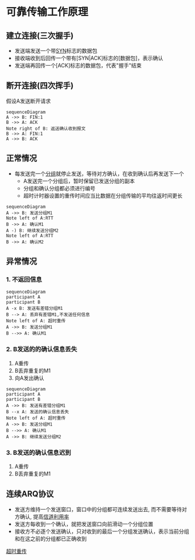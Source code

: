 # 可靠传输工作原理

## 建立连接(三次握手)

- 发送端发送一个带[SYN](TCP报文头部结构.md#SYN)标志的数据包
- 接收端收到后回传一个带有[SYN|ACK]标志的[数据包]，表示确认
- 发送端再回传一个[ACK]标志的数据包，代表"握手"结束

## 断开连接(四次挥手)

假设A发送断开请求

```mermaid
sequenceDiagram
A ->> B: FIN:1
B ->> A: ACK
Note right of B: 返送确认收到报文
B ->> A: FIN:1
A ->> B: ACK
```

## 正常情况

- 每发送完一个[分组](分组.md)就停止发送，等待对方确认，在收到确认后再发送下一个
  - A发送完一个分组后，暂时保留已发送分组的副本
  - 分组和确认分组都必须进行编号
  - 超时计时器设置的重传时间应当比数据在分组传输的平均往返时间更长

```mermaid
sequenceDiagram
A ->> B: 发送分组M1
Note left of A:RTT 
B ->> A: 确认M1
A -) B: 继续发送分组M2
Note left of A:RTT 
B ->> A: 确认M2
```

## 异常情况

### 1. 不返回信息

```mermaid
sequenceDiagram
participant A 
participant B
A -x B: 发送有差错分组M1
B --> A: 丢弃有差错M1,不发送任何信息
Note left of A: 超时重传
A ->> B: 发送分组M1
B -->> A: 确认M1
```

### 2. B发送的的确认信息丢失

1. A重传
2. B丢弃重复的M1
3. 向A发出确认

```mermaid
sequenceDiagram
participant A 
participant B
A ->> B: 发送有差错分组M1
B --x A: 发送的确认信息丢失
Note left of A: 超时重传
A ->> B: 发送分组M1
B -->> A: 确认M1
A ->> B: 继续发送分组M2
```

### 3. B发送的确认信息迟到 

1. A重传
2. B丢弃重复的M1

## 连续ARQ协议

- 发送方维持一个发送窗口，窗口中的分组都可连续发送出去, 而不需要等待对方确认, 提高[信道利用率](信道利用率.md)
- 发送方每收到一个确认，就把发送窗口向前滑动一个分组位置
- 接收方不必逐个发送确认，只对收到的最后一个分组发送确认，表示当前分组和在这之前的分组都已正确收到

[超时重传](超时重传.md)